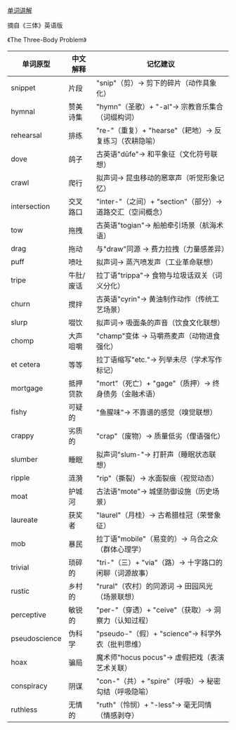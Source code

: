 [单词讲解]()

摘自《三体》英语版

《The Three-Body Problem》

| 单词原型       | 中文解释               | 记忆建议                                   |
|--------------|----------------------|------------------------------------------|
| snippet      | 片段                 | "snip"（剪）→ 剪下的碎片（动作具象化）              |
| hymnal       | 赞美诗集             | "hymn"（圣歌）+ "-al"→ 宗教音乐集合（词缀构词）       |
| rehearsal    | 排练                 | "re-"（重复）+ "hearse"（耙地）→ 反复练习（农耕隐喻）  |
| dove         | 鸽子                 | 古英语"dūfe"→ 和平象征（文化符号联想）              |
| crawl        | 爬行                 | 拟声词→ 昆虫移动的窸窣声（听觉形象记忆）             |
| intersection | 交叉路口             | "inter-"（之间）+ "section"（部分）→ 道路交汇（空间概念）|
| tow          | 拖拽                 | 古英语"togian"→ 船舶牵引场景（航海术语）            |
| drag         | 拖动                 | 与"draw"同源 → 费力拉拽（力量感差异）              |
| puff         | 喷吐                 | 拟声词→ 蒸汽喷发声（工业革命联想）                 |
| tripe        | 牛肚/废话            | 拉丁语"trippa"→ 食物与垃圾话双关（词义分化）         |
| churn        | 搅拌                 | 古英语"cyrin"→ 黄油制作动作（传统工艺场景）          |
| slurp        | 啜饮                 | 拟声词→ 吸面条的声音（饮食文化联想）                |
| chomp        | 大声咀嚼             | "champ"变体 → 马嚼燕麦声（动物进食强化）            |
| et cetera    | 等等                 | 拉丁语缩写"etc."→ 列举未尽（学术写作标记）           |
| mortgage     | 抵押贷款             | "mort"（死亡）+ "gage"（质押）→ 终身债务（金融术语）   |
| fishy        | 可疑的               | "鱼腥味"→ 不靠谱的感觉（嗅觉联想）                 |
| crappy       | 劣质的               | "crap"（废物）→ 质量低劣（俚语强化）               |
| slumber      | 睡眠                 | 拟声词"slum-"→ 打鼾声（睡眠状态联想）              |
| ripple       | 涟漪                 | "rip"（撕裂）→ 水面裂痕（视觉动态）                |
| moat         | 护城河               | 古法语"mote"→ 城堡防御设施（历史场景）              |
| laureate     | 获奖者               | "laurel"（月桂）→ 古希腊桂冠（荣誉象征）            |
| mob          | 暴民                 | 拉丁语"mobile"（易变的）→ 乌合之众（群体心理学）      |
| trivial      | 琐碎的               | "tri-"（三）+ "via"（路）→ 十字路口的闲聊（词源故事） |
| rustic       | 乡村的               | "rural"（农村）的同源词 → 田园风光（场景联想）       |
| perceptive   | 敏锐的               | "per-"（穿透）+ "ceive"（获取）→ 洞察力（认知过程）  |
| pseudoscience| 伪科学               | "pseudo-"（假）+ "science"→ 科学外衣（批判思维）    |
| hoax         | 骗局                 | 魔术师"hocus pocus"→ 虚假把戏（表演艺术关联）       |
| conspiracy   | 阴谋                 | "con-"（共）+ "spire"（呼吸）→ 秘密勾结（呼吸隐喻）  |
| ruthless     | 无情的               | "ruth"（怜悯）+ "-less"→ 毫无同情（情感剥夺）       |